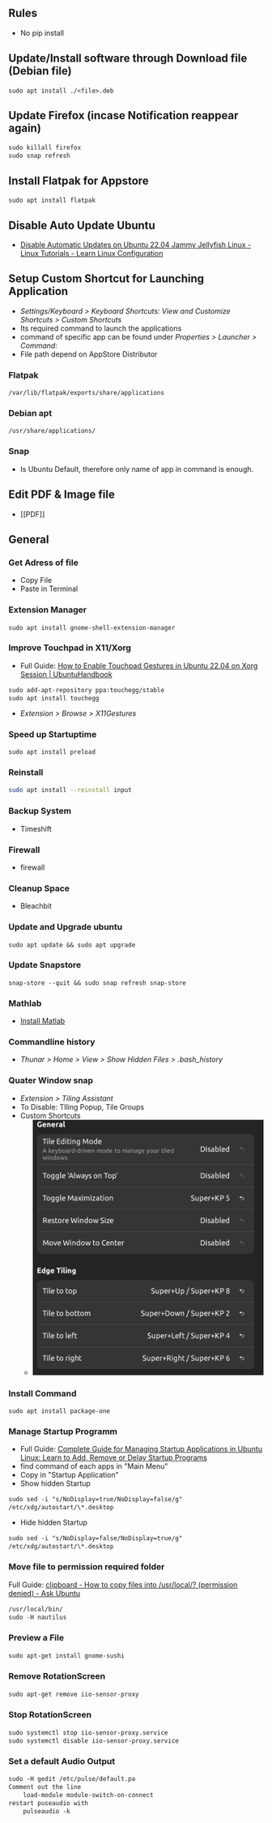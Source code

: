 ## Rules
- No pip install
## Update/Install software through Download file (Debian file)
```
sudo apt install ./<file>.deb
```
## Update Firefox (incase Notification reappear again)
```
sudo killall firefox
sudo snap refresh
```
## Install Flatpak for Appstore
```
sudo apt install flatpak
```
## Disable Auto Update Ubuntu
- [Disable Automatic Updates on Ubuntu 22.04 Jammy Jellyfish Linux - Linux Tutorials - Learn Linux Configuration](https://linuxconfig.org/disable-automatic-updates-on-ubuntu-22-04-jammy-jellyfish-linux)
## Setup Custom Shortcut for Launching Application
- *Settings/Keyboard > Keyboard Shortcuts: View and Customize Shortcuts > Custom Shortcuts* 
- Its required command to launch the applications
- command of specific app can be found under *Properties > Launcher > Command:*
- File path depend on AppStore Distributor
### Flatpak
```
/var/lib/flatpak/exports/share/applications
```
### Debian apt
```
/usr/share/applications/
```
### Snap
- Is Ubuntu Default, therefore only name of app in command is enough.
## Edit PDF & Image file
- [[PDF]]
## General
### Get Adress of file
- Copy File
- Paste in Terminal
### Extension Manager
```
sudo apt install gnome-shell-extension-manager
```
### Improve Touchpad in X11/Xorg
- Full Guide: [How to Enable Touchpad Gestures in Ubuntu 22.04 on Xorg Session | UbuntuHandbook](https://ubuntuhandbook.org/index.php/2022/06/touchpad-gestures-ubuntu-22-04-xorg/)
```
sudo add-apt-repository ppa:touchegg/stable
sudo apt install touchegg
```
- *Extension > Browse > X11Gestures* 
### Speed up Startuptime
```
sudo apt install preload
```
### Reinstall
```bash
sudo apt install --reinstall input
```
### Backup System
- Timeshift
### Firewall
- firewall
### Cleanup Space
- Bleachbit
### Update and Upgrade ubuntu
```
sudo apt update && sudo apt upgrade 
```
### Update Snapstore
```
snap-store --quit && sudo snap refresh snap-store
```
### Mathlab
- [Install Matlab](https://www.youtube.com/watch?v=ZNHJkCo5sOc)
### Commandline history
- *Thunar > Home > View > Show Hidden Files > .bash_history*
### Quater Window snap
- *Extension > Tiling Assistant*
- To Disable: TIling Popup, Tile Groups
- Custom Shortcuts
	- ![](attachment/4b85fb33d5886e914c261b5c14216c8c.png)
### Install Command
```
sudo apt install package-one
```
### Manage Startup Programm
- Full Guide: [Complete Guide for Managing Startup Applications in Ubuntu Linux: Learn to Add, Remove or Delay Startup Programs](https://itsfoss.com/manage-startup-applications-ubuntu/)
- find command of each apps in "Main Menu"
- Copy in "Startup Application"
- Show hidden Startup 
```
sudo sed -i "s/NoDisplay=true/NoDisplay=false/g" /etc/xdg/autostart/\*.desktop
```
- Hide hidden Startup 
```
sudo sed -i "s/NoDisplay=false/NoDisplay=true/g" /etc/xdg/autostart/\*.desktop
```
### Move file to permission required folder
Full Guide: [clipboard - How to copy files into /usr/local/? (permission denied) - Ask Ubuntu](https://askubuntu.com/questions/24952/how-to-copy-files-into-usr-local-permission-denied)
```
/usr/local/bin/
sudo -H nautilus
```
### Preview a File 
`sudo apt-get install gnome-sushi`
### Remove RotationScreen
`sudo apt-get remove iio-sensor-proxy`
### Stop RotationScreen
```
sudo systemctl stop iio-sensor-proxy.service
sudo systemctl disable iio-sensor-proxy.service
```

### Set a default Audio Output
```
sudo -H gedit /etc/pulse/default.pa
Comment out the line 
	load-module module-switch-on-connect
restart puseaudio with 
	pulseaudio -k
```


